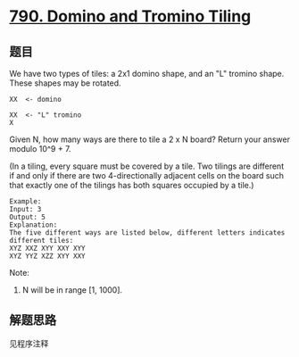 # [790. Domino and Tromino Tiling](https://leetcode.com/problems/domino-and-tromino-tiling/)

## 题目

We have two types of tiles: a 2x1 domino shape, and an "L" tromino shape. These shapes may be rotated.

```text
XX  <- domino

XX  <- "L" tromino
X
```

Given N, how many ways are there to tile a 2 x N board? Return your answer modulo 10^9 + 7.

(In a tiling, every square must be covered by a tile. Two tilings are different if and only if there are two 4-directionally adjacent cells on the board such that exactly one of the tilings has both squares occupied by a tile.)

```text
Example:
Input: 3
Output: 5
Explanation:
The five different ways are listed below, different letters indicates different tiles:
XYZ XXZ XYY XXY XYY
XYZ YYZ XZZ XYY XXY
```

Note:

1. N will be in range [1, 1000].

## 解题思路

见程序注释
